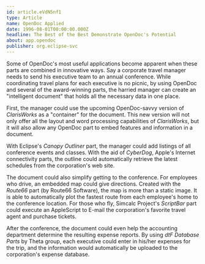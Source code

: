 ```yaml
---
id: article.eVdN5nf1
type: Article
name: OpenDoc Applied
date: 1996-08-01T00:00:00.000Z
headline: The Best of the Best Demonstrate OpenDoc's Potential
about: app.opendoc
publisher: org.eclipse-svc
---
```


Some of OpenDoc's most useful applications become apparent when these parts are combined in innovative ways. Say a corporate travel manager needs to send his executive team to an annual conference. While coordinating travel plans for each executive is no picnic, by using OpenDoc and several of the award-winning parts, the harried manager can create an "intelligent document" that holds all the necessary data in one place.

First, the manager could use the upcoming OpenDoc-savvy version of *ClarisWorks* as a "container" for the document. This new version will not only offer all the layout and word processing capabilities of *ClarisWorks*, but it will also allow any OpenDoc part to embed features and information in a document.

With Eclipse's *Canopy Outliner* part, the manager could add listings of all conference events and classes. With the aid of *CyberDog*, Apple's Internet connectivity parts, the outline could automatically retrieve the latest schedules from the corporation's web site.

The document could also simplify getting to the conference. For employees who drive, an embedded map could give directions. Created with the *Route66* part (by Route66 Software), the map is more than a static image. It is able to automatically plot the fastest route from each employee's home to the conference location. For those who fly, Simcalc Project's *ScriptBar* part could execute an AppleScript to E-mail the corporation's favorite travel agent and purchase tickets.

After the conference, the document could even help the accounting department determine the resulting expense reports. By using *dtF Database Parts* by Theta group, each executive could enter in his/her expenses for the trip, and the information would automatically be uploaded to the corporation's expense database.
